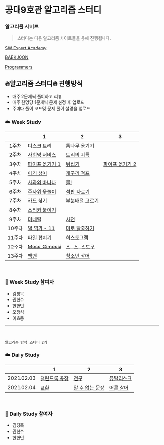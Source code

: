 # 공대9호관 알고리즘 스터디

### 알고리즘 사이트

> 스터디는 다음 알고리즘 사이트들을 통해 진행됩니다.

[SW Expert Academy](https://swexpertacademy.com/main/main.do)

[BAEKJOON](https://www.acmicpc.net/)

[Programmers](https://programmers.co.kr/learn/challenges?tab=all_challenges)

## :fire:알고리즘 스터디:fire: 진행방식

- 매주 2문제씩 풀이하고 리뷰
- 매주 한명당 1문제씩 문제 선정 후 업로드
- 주마다 풀이 코드및 문제 풀이 설명을 업로드

### :cloud: Week Study

|        | 1                                                        | 2                                                       | 3                                                        |
| :----: | -------------------------------------------------------- | ------------------------------------------------------- | -------------------------------------------------------- |
| 1주차  | [디스크 트리](https://www.acmicpc.net/problem/7432)      | [통나무 옮기기](https://www.acmicpc.net/problem/1938)   |                                                          |
| 2주차  | [사회망 서비스](https://www.acmicpc.net/problem/2533)    | [트리의 지름](https://www.acmicpc.net/problem/1967)     |                                                          |
| 3주차  | [파이프 옮기기 1](https://www.acmicpc.net/problem/17070) | [뒤집기](https://www.acmicpc.net/problem/15999)         | [파이프 옮기기 2](https://www.acmicpc.net/problem/17069) |
| 4주차  | [아기 상어](https://www.acmicpc.net/problem/16236)       | [개구리 점프](https://www.acmicpc.net/problem/17619)    |                                                          |
| 5주차  | [사과와 바나나](https://www.acmicpc.net/problem/3114)    | [불!](https://www.acmicpc.net/problem/4179)             |                                                          |
| 6주차  | [주사위 윷놀이](https://www.acmicpc.net/problem/17825)   | [석판 자르기](https://www.acmicpc.net/problem/2339)     |                                                          |
| 7주차  | [카드 섞기](https://www.acmicpc.net/problem/1091)        | [부분배열 고르기](https://www.acmicpc.net/problem/2104) |                                                          |
| 8주차  | [스티커 붙이기](https://www.acmicpc.net/problem/18808)   |                                                         |                                                          |
| 9주차  | [미네랄](https://www.acmicpc.net/problem/2933)           | [사전](https://www.acmicpc.net/problem/1256)            |                                                          |
| 10주차 | [별 찍기 - 11](https://www.acmicpc.net/problem/2448)     | [미로 탈출하기](https://www.acmicpc.net/problem/17090)  |                                                          |
| 11주차 | [파일 합치기](https://www.acmicpc.net/problem/11066)     | [히스토그램](https://www.acmicpc.net/problem/1725)      |                                                          |
| 12주차 | [Messi Gimossi](https://www.acmicpc.net/problem/17297)   | [스-스-스도쿠](https://www.acmicpc.net/problem/4056)    |                                                          |
| 13주차 | [팩맨](https://www.acmicpc.net/problem/11451)            | [청소년 상어](https://www.acmicpc.net/problem/19236)    |                                                          |

<br/>

### :rainbow: Week Study 참여자

- 김창묵
- 권현수
- 한현민
- 오정석
- 이효동

---
<br/>

`알고리즘 방학 스터디 2기`

### :cloud: Daily Study
|        | 1                                                        | 2                                                       | 3                                                        |
| :----: | -------------------------------------------------------- | ------------------------------------------------------- | -------------------------------------------------------- |
| 2021.02.03 | [팰린드롬 공장](https://www.acmicpc.net/problem/1053) | [전구](https://www.acmicpc.net/problem/2550) | [뮤탈리스크](https://www.acmicpc.net/problem/12869) |
| 2021.02.04 | [교환](https://www.acmicpc.net/problem/1039) | [알 수 없는 문장](https://www.acmicpc.net/problem/1099) | [어른 상어](https://www.acmicpc.net/problem/19237) |

<br/>

### :rainbow: Daily Study 참여자

- 김창묵
- 권현수
- 한현민





